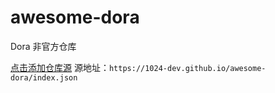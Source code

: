 # awesome-dora
Dora 非官方仓库

[点击添加仓库源](dora://repo?url=https://1024-dev.github.io/awesome-dora/index.json)
源地址：`https://1024-dev.github.io/awesome-dora/index.json`
